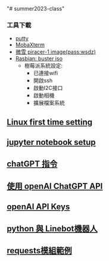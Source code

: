 "# summer2023-class" 
### 工具下載
* [putty](https://www.chiark.greenend.org.uk/~sgtatham/putty/latest.html)
* [MobaXterm](https://mobaxterm.mobatek.net/download-home-edition.html)
* [微雪 piracer-1 image(pass:wsdz)](https://pan.baidu.com/s/1xvlqA2Ct0mxiUfOzekcFaA)
* [Rasbian: buster iso](https://downloads.raspberrypi.org/raspbian_lite_latest)
    * 樹莓派系統設定:
        * 已連接wifi
        * 開啟ssh
        * 啟動I2C接口
        * 啟動相機
        * 擴展檔案系統
## [Linux first time setting](https://github.com/jumbokh/summer2023-class/blob/main/first_time_setting.md)
## [jupyter notebook setup](https://github.com/jumbokh/summer2023-class/blob/main/install_jupyter.md)
## [chatGPT 指令](https://www.explainthis.io/en/chatgpt)
## [使用 openAI ChatGPT API](https://steam.oxxostudio.tw/category/python/example/openai.html)
## [openAI API Keys](https://platform.openai.com/account/api-keys)
## [python 與 Linebot機器人](https://www.gotop.com.tw/books/download.aspx?bookid=ACL061500)
## [requests模組範例](https://github.com/jumbokh/summer2023-class/blob/main/source/ch21.7z)

